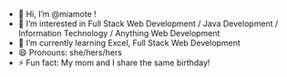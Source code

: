 - 👋 Hi, I’m @miamote !
- 👀 I’m interested in Full Stack Web Development / Java Development / Information Technology / Anything Web Development
- 🌱 I’m currently learning Excel, Full Stack Web Development
- 😄 Pronouns: she/hers/hers
- ⚡ Fun fact: My mom and I share the same birthday!

<!---
miamote/miamote is a ✨ special ✨ repository because its `README.md` (this file) appears on your GitHub profile.
You can click the Preview link to take a look at your changes.
--->
